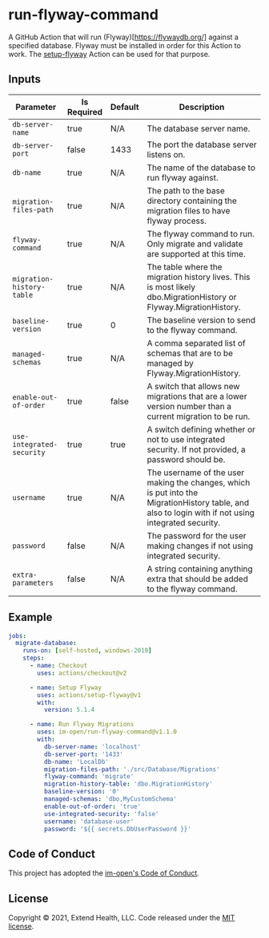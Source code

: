 # run-flyway-command

A GitHub Action that will run (Flyway)[https://flywaydb.org/] against a specified database. Flyway must be installed in order for this Action to work. The [setup-flyway](https://github.com/im-open/setup-flyway) Action can be used for that purpose.  
    

## Inputs
| Parameter                 | Is Required | Default | Description                                                                                                                                         |
| ------------------------- | ----------- | ------- | --------------------------------------------------------------------------------------------------------------------------------------------------- |
| `db-server-name`          | true        | N/A     | The database server name.                                                                                                                           |
| `db-server-port`          | false       | 1433    | The port the database server listens on.                                                                                                            |
| `db-name`                 | true        | N/A     | The name of the database to run flyway against.                                                                                                     |
| `migration-files-path`    | true        | N/A     | The path to the base directory containing the migration files to have flyway process.                                                               |
| `flyway-command`          | true        | N/A     | The flyway command to run. Only migrate and validate are supported at this time.                                                                    |
| `migration-history-table` | true        | N/A     | The table where the migration history lives. This is most likely dbo.MigrationHistory or Flyway.MigrationHistory.                                   |
| `baseline-version`        | true        | 0       | The baseline version to send to the flyway command.                                                                                                 |
| `managed-schemas`         | true        | N/A     | A comma separated list of schemas that are to be managed by Flyway.MigrationHistory.                                                                |
| `enable-out-of-order`     | true        | false   | A switch that allows new migrations that are a lower version number than a current migration to be run.                                             |
| `use-integrated-security` | true        | true    | A switch defining whether or not to use integrated security. If not provided, a password should be.                                                 |
| `username`                | true        | N/A     | The username of the user making the changes, which is put into the MigrationHistory table, and also to login with if not using integrated security. |
| `password`                | false       | N/A     | The password for the user making changes if not using integrated security.                                                                          |
| `extra-parameters`        | false       | N/A     | A string containing anything extra that should be added to the flyway command.                                                                      |

## Example

```yml
jobs:
  migrate-database:
    runs-on: [self-hosted, windows-2019]
    steps:
      - name: Checkout
        uses: actions/checkout@v2

      - name: Setup Flyway
        uses: actions/setup-flyway@v1
        with:
          version: 5.1.4

      - name: Run Flyway Migrations
        uses: im-open/run-flyway-command@v1.1.0
        with:
          db-server-name: 'localhost'
          db-server-port: '1433'
          db-name: 'LocalDb'
          migration-files-path: './src/Database/Migrations'
          flyway-command: 'migrate'
          migration-history-table: 'dbo.MigrationHistory'
          baseline-version: '0'
          managed-schemas: 'dbo,MyCustomSchema'
          enable-out-of-order: 'true'
          use-integrated-security: 'false'
          username: 'database-user'
          password: '${{ secrets.DbUserPassword }}'
```


## Code of Conduct

This project has adopted the [im-open's Code of Conduct](https://github.com/im-open/.github/blob/master/CODE_OF_CONDUCT.md).

## License

Copyright &copy; 2021, Extend Health, LLC. Code released under the [MIT license](LICENSE).

